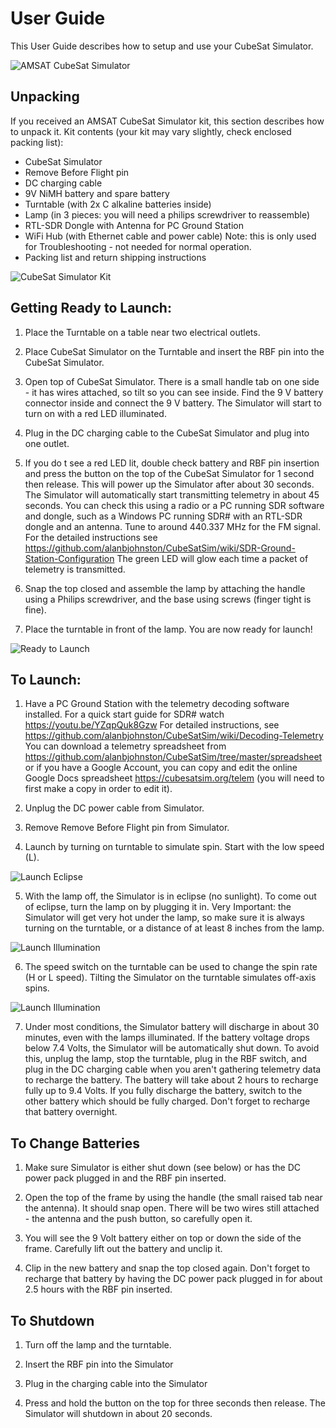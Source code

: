 # User Guide
This User Guide describes how to setup and use your CubeSat Simulator.

![AMSAT CubeSat Simulator](https://countingfromzero.net/amsat/AMSAT_CubeSat_Simulator.jpg)

## Unpacking
If you received an AMSAT CubeSat Simulator kit, this section describes how to unpack it.  Kit contents (your kit may vary slightly, check enclosed packing list):

* CubeSat Simulator
* Remove Before Flight pin
* DC charging cable
* 9V NiMH battery and spare battery
* Turntable (with 2x C alkaline batteries inside)
* Lamp (in 3 pieces: you will need a philips screwdriver to reassemble)
* RTL-SDR Dongle with Antenna for PC Ground Station
* WiFi Hub (with Ethernet cable and power cable) Note: this is only used for Troubleshooting - not needed for normal operation.
* Packing list and return shipping instructions  

![CubeSat Simulator Kit](https://countingfromzero.net/amsat/CubeSatSim%20Kit.JPG)

## Getting Ready to Launch:

1. Place the Turntable on a table near two electrical outlets.

2. Place CubeSat Simulator on the Turntable and insert the RBF pin into the CubeSat Simulator.

3. Open top of CubeSat Simulator. There is a small handle tab on one side - it has wires attached, so tilt so you can see inside. Find the 9 V battery connector inside and connect the 9 V battery.  The Simulator will start to turn on with a red LED illuminated.

4. Plug in the DC charging cable to the CubeSat Simulator and plug into one outlet.

5. If you do t see a red LED lit, double check battery and RBF pin insertion and press the button on the top of the CubeSat Simulator for 1 second then release.  This will power up the Simulator after about 30 seconds.  The Simulator will automatically start transmitting telemetry in about 45 seconds.  You can check this using a radio or a PC running SDR software and dongle, such as a Windows PC running SDR# with an RTL-SDR dongle and an antenna.  Tune to around 440.337 MHz for the FM signal.  For the detailed instructions see https://github.com/alanbjohnston/CubeSatSim/wiki/SDR-Ground-Station-Configuration The green LED will glow each time a packet of telemetry is transmitted.

6. Snap the top closed and assemble the lamp by attaching the handle using a Philips screwdriver, and the base using screws (finger tight is fine).

7. Place the turntable in front of the lamp.  You are now ready for launch!

![Ready to Launch](https://countingfromzero.net/amsat/ready_for_launch.jpg)

## To Launch:

1. Have a PC Ground Station with the telemetry decoding software installed. For a quick start guide for SDR# watch https://youtu.be/YZqpQuk8Gzw  For detailed instructions, see https://github.com/alanbjohnston/CubeSatSim/wiki/Decoding-Telemetry  You can download a telemetry spreadsheet from https://github.com/alanbjohnston/CubeSatSim/tree/master/spreadsheet or if you have a Google Account, you can copy and edit the online Google Docs spreadsheet https://cubesatsim.org/telem (you will need to first make a copy in order to edit it).

2. Unplug the DC power cable from Simulator.

3. Remove Remove Before Flight pin from Simulator.

4. Launch by turning on turntable to simulate spin. Start with the low speed (L).

![Launch Eclipse](https://countingfromzero.net/amsat/launch_eclipse.JPG)

5. With the lamp off, the Simulator is in eclipse (no sunlight).  To come out of eclipse, turn the lamp on by plugging it in.  Very Important: the Simulator will get very hot under the lamp, so make sure it is always turning on the turntable, or a distance of at least 8 inches from the lamp.

![Launch Illumination](https://countingfromzero.net/amsat/launch_illumination.JPG)

6. The speed switch on the turntable can be used to change the spin rate (H or L speed).  Tilting the Simulator on the turntable simulates off-axis spins.

![Launch Illumination](https://countingfromzero.net/amsat/tilt.jpg)

7. Under most conditions, the Simulator battery will discharge in about 30 minutes, even with the lamps illuminated.  If the battery voltage drops below 7.4 Volts, the Simulator will be automatically shut down.  To avoid this, unplug the lamp, stop the turntable, plug in the RBF switch, and plug in the DC charging cable when you aren't gathering telemetry data to recharge the battery.  The battery will take about 2 hours to recharge fully up to 9.4 Volts.  If you fully discharge the battery, switch to the other battery which should be fully charged.  Don't forget to recharge that battery overnight.

## To Change Batteries

1. Make sure Simulator is either shut down (see below) or has the DC power pack plugged in and the RBF pin inserted.  

2. Open the top of the frame by using the handle (the small raised tab near the antenna).  It should snap open.  There will be two wires still attached - the antenna and the push button, so carefully open it.  

3. You will see the 9 Volt battery either on top or down the side of the frame.  Carefully lift out the battery and unclip it.  

4. Clip in the new battery and snap the top closed again.  Don't forget to recharge that battery by having the DC power pack plugged in for about 2.5 hours with the RBF pin inserted.

## To Shutdown

1. Turn off the lamp and the turntable.

2. Insert the RBF pin into the Simulator

3. Plug in the charging cable into the Simulator

4. Press and hold the button on the top for three seconds then release.  The Simulator will shutdown in about 20 seconds.
